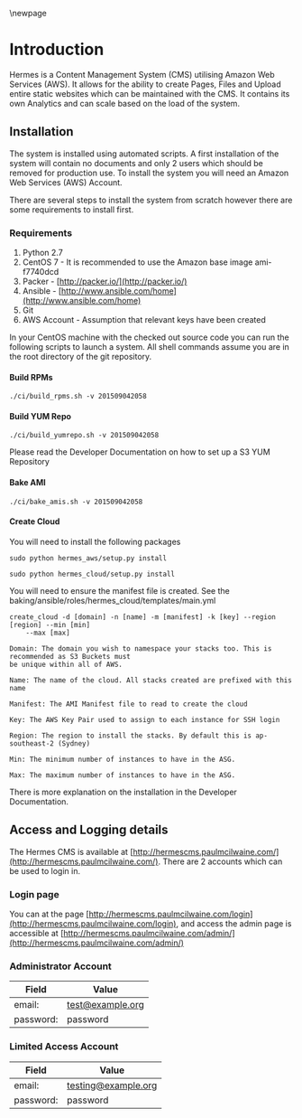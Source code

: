 \newpage 

# Introduction

Hermes is a Content Management System (CMS) utilising Amazon Web Services (AWS). It allows for the ability to create Pages, Files and Upload entire static websites which can be maintained with the CMS. It contains its own Analytics and can scale based on the load of the system.

## Installation

The system is installed using automated scripts. A first installation of the system will contain no documents and only 2 users which should be removed for production use. To install the system you will need an Amazon Web Services (AWS) Account. 

There are several steps to install the system from scratch however there are some requirements to install first.

### Requirements
1. Python 2.7
1. CentOS 7 - It is recommended to use the Amazon base image ami-f7740dcd
1. Packer - [http://packer.io/](http://packer.io/) 
1. Ansible - [http://www.ansible.com/home](http://www.ansible.com/home)
1. Git
1. AWS Account - Assumption that relevant keys have been created

In your CentOS machine with the checked out source code you can run the following scripts to launch a system. All shell commands assume you are in the root directory of the git repository.

#### Build RPMs

```./ci/build_rpms.sh -v 201509042058```

#### Build YUM Repo

```./ci/build_yumrepo.sh -v 201509042058```

Please read the Developer Documentation on how to set up a S3 YUM Repository

#### Bake AMI

```./ci/bake_amis.sh -v 201509042058```

#### Create Cloud

You will need to install the following packages

```sudo python hermes_aws/setup.py install```

```sudo python hermes_cloud/setup.py install```

You will need to ensure the manifest file is created. See the baking/ansible/roles/hermes_cloud/templates/main.yml

```
create_cloud -d [domain] -n [name] -m [manifest] -k [key] --region [region] --min [min] 
    --max [max]
```

    Domain: The domain you wish to namespace your stacks too. This is recommended as S3 Buckets must 
    be unique within all of AWS.

    Name: The name of the cloud. All stacks created are prefixed with this name

    Manifest: The AMI Manifest file to read to create the cloud

    Key: The AWS Key Pair used to assign to each instance for SSH login

    Region: The region to install the stacks. By default this is ap-southeast-2 (Sydney)

    Min: The minimum number of instances to have in the ASG.

    Max: The maximum number of instances to have in the ASG.

There is more explanation on the installation in the Developer Documentation.

## Access and Logging details

The Hermes CMS is available at [http://hermescms.paulmcilwaine.com/](http://hermescms.paulmcilwaine.com/). There are 2 accounts which can be used to login in.

### Login page

You can at the page [http://hermescms.paulmcilwaine.com/login](http://hermescms.paulmcilwaine.com/login), and access the admin page is accessible at [http://hermescms.paulmcilwaine.com/admin/](http://hermescms.paulmcilwaine.com/admin/)

### Administrator Account

| Field      | Value                       |
|------------|-----------------------------|
| email:     | test@example.org            |
| password:  | password                    |

### Limited Access Account

| Field      | Value                      |
|------------|----------------------------|
| email:     | testing@example.org        |
| password:  | password                   |
